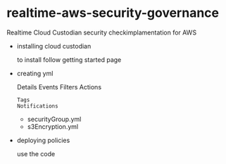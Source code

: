 # realtime-aws-security-governance
 Realtime Cloud Custodian  security  checkimplamentation for AWS



 - installing cloud custodian

    to install follow getting started page

    

-   creating yml

    Details
    Events
    Filters
    Actions
    
        Tags
        Notifications



    -   securityGroup.yml
    -   s3Encryption.yml

-   deploying policies

    use the code


